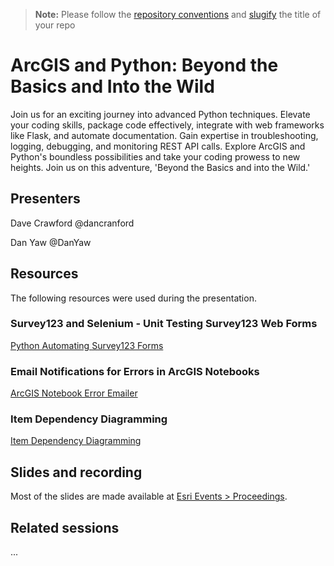 > **Note:** Please follow the [repository conventions](https://github.com/EsriDevEvents/contributor-guides/blob/main/conventions.md#conventions-for-repositories) and [slugify](https://slugify.online/) the title of your repo

# ArcGIS and Python: Beyond the Basics and Into the Wild

Join us for an exciting journey into advanced Python techniques. Elevate your coding skills, package code effectively, integrate with web frameworks like Flask, and automate documentation. Gain expertise in troubleshooting, logging, debugging, and monitoring REST API calls. Explore ArcGIS and Python's boundless possibilities and take your coding prowess to new heights. Join us on this adventure, 'Beyond the Basics and into the Wild.'

## Presenters

Dave Crawford @dancranford

Dan Yaw @DanYaw

## Resources

The following resources were used during the presentation.

### Survey123 and Selenium - Unit Testing Survey123 Web Forms

[Python Automating Survey123 Forms](https://www.arcgis.com/home/item.html?id=a5dbaf2025cd46b4b9fb04f8b07a3861)


### Email Notifications for Errors in ArcGIS Notebooks

[ArcGIS Notebook Error Emailer](https://www.arcgis.com/home/item.html?id=15bc5935089646f19ade59bf4e2044f4)

### Item Dependency Diagramming

[Item Dependency Diagramming](https://www.arcgis.com/home/item.html?id=15848d7bd43b4275b629c7af7cf56b8a)

## Slides and recording

Most of the slides are made available at [Esri Events > Proceedings](https://www.esri.com/en-us/about/events/index/proceedings).

## Related sessions

...
